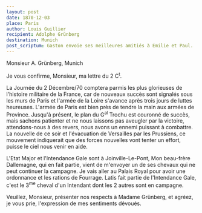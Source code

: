 ```yaml
---
layout: post
date: 1870-12-03
place: Paris
author: Louis Guillier
recipient: Adolphe Grünberg
destination: Munich
post_scriptum: Gaston envoie ses meilleures amitiés à Emilie et Paul.
---
```


Monsieur A. Grünberg, Munich


Je vous confirme, Monsieur, ma lettre du 2 C<sup>t</sup>.

La Journée du 2 Décembre/70 comptera parmis les plus glorieuses de l'histoire
militaire de la France, car de nouveaux succès sont signalés sous les murs de
Paris et l'armée de la Loire s'avance après trois jours de luttes heureuses.
L'armée de Paris est bien près de tendre la main aux armées de Province.
Jusqu'à présent, le plan du G<sup>al</sup> Trochu est couronné de succès, mais sachons
patienter et ne nous laissons pas aveugler par la victoire, attendons-nous
à des revers, nous avons un ennemi puissant à combattre.
La nouvelle de ce soir et l'évacuation de Versailles par les Prussiens, ce
mouvement indiquerait que des forces nouvelles vont tenter un effort, puisse le
ciel nous venir en aide.

L'Etat Major et l'Intendance Gale sont à Joinville-Le-Pont, Mon beau-frère
Dallemagne, qui en fait partie, vient de m'envoyer un de ses chevaux qui ne
peut continuer la campagne.
Je vais aller au Palais Royal pour avoir une ordonnance et les rations de
Fourrage.
Latis fait partie de l'Intendance Gale, c'est le 3<sup>me</sup> cheval d'un Intendant dont
les 2 autres sont en campagne.

Veuillez, Monsieur, présenter nos respects à Madame Grünberg, et agréez, je
vous prie, l'expression de mes sentiments dévoués.
